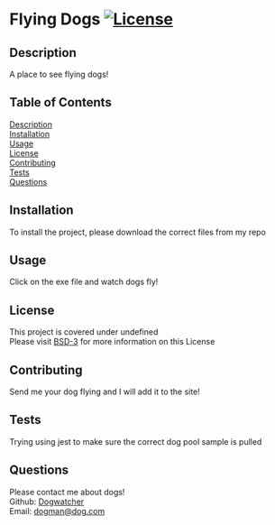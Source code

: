 # Flying Dogs [![License](https://img.shields.io/badge/License-BSD%203--Clause-blue.svg)](https://opensource.org/licenses/BSD-3-Clause)
## <a id="description"></a>Description
A place to see flying dogs!

## Table of Contents <br>
<a href="#description">Description</a> <br>
<a href="#installation">Installation</a> <br>
<a href="#usage">Usage</a> <br>
<a href="#license">License</a> <br>
<a href="#contribute">Contributing</a> <br>
<a href="#tests">Tests</a> <br>
<a href="#questions">Questions</a> <br>

## <a id="installation"></a>Installation
To install the project, please download the correct files from my repo

## <a id="usage"></a>Usage
Click on the exe file and watch dogs fly!

## <a id="license"></a>License
This project is covered under undefined <br>
Please visit <a href='https://opensource.org/licenses/BSD-3-Clause'>BSD-3</a> for more information on this License

## <a id="contribute"></a>Contributing
Send me your dog flying and I will add it to the site!

## <a id="tests"></a>Tests
Trying using jest to make sure the correct dog pool sample is pulled

## <a id="questions"></a>Questions
Please contact me about dogs! <br>
Github: <a href="github.com/Dogwatcher">Dogwatcher</a> <br>
Email: dogman@dog.com
